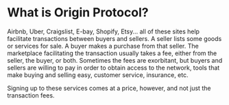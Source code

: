 # What is Origin Protocol?

Airbnb, Uber, Craigslist, E-bay, Shopify, Etsy... all of these sites help facilitate transactions between buyers and sellers. A seller lists some goods or services for sale. A buyer makes a purchase from that seller. The marketplace facilitating the transaction usually takes a fee, either from the seller, the buyer, or both. Sometimes the fees are exorbitant, but buyers and sellers are willing to pay in order to obtain access to the network, tools that make buying and selling easy, customer service, insurance, etc.

Signing up to these services comes at a price, however, and not just the transaction fees. 

